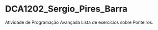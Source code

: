 # DCA1202_Sergio_Pires_Barra
Atividade de Programação Avançada
Lista de exercícios sobre Ponteiros.
